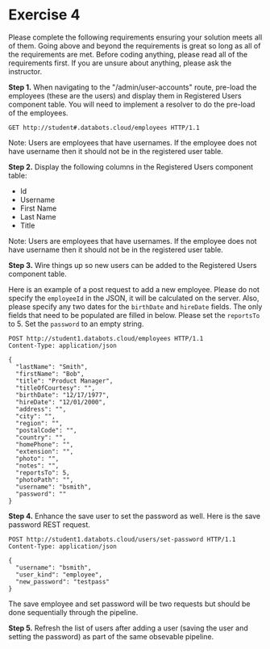 # Exercise 4

Please complete the following requirements ensuring your solution meets all of them. Going above and beyond the requirements is great so long as all of the requirements are met. Before coding anything, please read all of the requirements first. If you are unsure about anything, please ask the instructor.

**Step 1.** When navigating to the "/admin/user-accounts" route, pre-load the employees (these are the users) and display them in Registered Users component table. You will need to implement a resolver to do the pre-load of the employees.

```text
GET http://student#.databots.cloud/employees HTTP/1.1
```

Note: Users are employees that have usernames. If the employee does not have username then it should not be in the registered user table.

**Step 2.** Display the following columns in the Registered Users component table:

- Id
- Username
- First Name
- Last Name
- Title

Note: Users are employees that have usernames. If the employee does not have username then it should not be in the registered user table.

**Step 3.** Wire things up so new users can be added to the Registered Users component table.

Here is an example of a post request to add a new employee. Please do not specify the `employeeId` in the JSON, it will be calculated on the server. Also, please specify any two dates for the `birthDate` and `hireDate` fields. The only fields that need to be populated are filled in below. Please set the `reportsTo` to 5. Set the `password` to an empty string.

```text
POST http://student1.databots.cloud/employees HTTP/1.1
Content-Type: application/json

{
  "lastName": "Smith",
  "firstName": "Bob",
  "title": "Product Manager",
  "titleOfCourtesy": "",
  "birthDate": "12/17/1977",
  "hireDate": "12/01/2000",
  "address": "",
  "city": "",
  "region": "",
  "postalCode": "",
  "country": "",
  "homePhone": "",
  "extension": "",
  "photo": "",
  "notes": "",
  "reportsTo": 5,
  "photoPath": "",
  "username": "bsmith",
  "password": ""
}
```

**Step 4.** Enhance the save user to set the password as well. Here is the save password REST request.

```text
POST http://student1.databots.cloud/users/set-password HTTP/1.1
Content-Type: application/json

{
  "username": "bsmith",
  "user_kind": "employee",
  "new_password": "testpass"
}
```

The save employee and set password will be two requests but should be done sequentially through the pipeline.

**Step 5.** Refresh the list of users after adding a user (saving the user and setting the password) as part of the same obsevable pipeline.